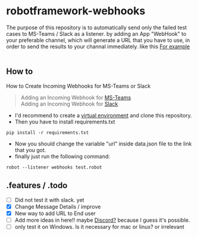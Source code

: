# robotframework-webhooks

The purpose of this repository is to automatically send only the failed test cases to MS-Teams / Slack as a listener. 
by adding an App "WebHook" to your preferable channel, which will generate a URL that you have to use, in order to send the results to your channal immediately. like this
[For example](https://github.com/Alpha-Centauri-00/robotframework-webhooks/blob/main/ms_teams.png)
<br/>
<br/>
## How to
How to Create Incoming Webhooks for MS-Teams or Slack
<br/>
> Adding an Incoming Webhook for [MS-Teams](https://learn.microsoft.com/en-us/microsoftteams/platform/webhooks-and-connectors/how-to/add-incoming-webhook?tabs=dotnet)<br/>
> Adding an Incoming Webhook for [Slack](https://api.slack.com/messaging/webhooks)


- I'd recommend to create a [virtual environment](https://docs.python.org/3/library/venv.html) and clone this repository.
- Then you have to install requirements.txt
```
pip install -r requirements.txt
```
- Now you should change the variable "url" inside data.json file to the link that you got.
- finally just run the following command:<br/>
```
robot --listener webhooks test.robot
```

## .features / .todo
- [ ] Did not test it with slack. yet
- [x] Change Message Details / improve
- [x] New way to add URL to End user
- [ ] Add more ideas in here!! maybe [Discord?](https://www.digitalocean.com/community/tutorials/how-to-use-discord-webhooks-to-get-notifications-for-your-website-status-on-ubuntu-18-04) because I guess it's possible.
- [ ] only test it on Windows. Is it necessary for mac or linux? or irrelevant

<br/>
<br/>

